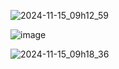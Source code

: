 ![2024-11-15_09h12_59](https://github.com/user-attachments/assets/628b38ea-5d1a-4ee1-8d5a-4515b9bfea0a)



![image](https://github.com/user-attachments/assets/8880ed39-a8ec-4180-91e6-7694d2c9d11b)




![2024-11-15_09h18_36](https://github.com/user-attachments/assets/ebb2a73b-3161-48f9-bd63-c652253caf43)
